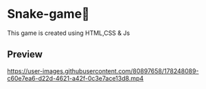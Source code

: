 # Snake-game🐍
This game is created using HTML,CSS & Js
## Preview

https://user-images.githubusercontent.com/80897658/178248089-c60e7ea6-d22d-4621-a42f-0c3e7ace13d8.mp4
